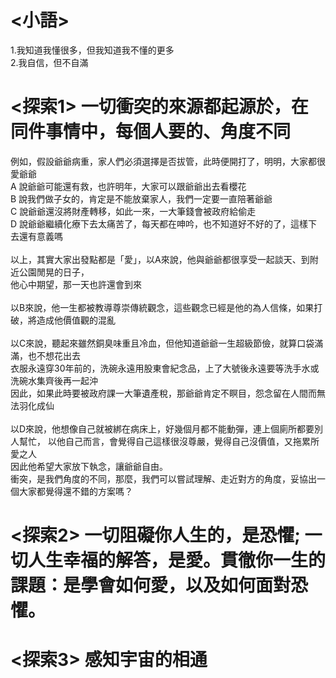 # <小語>  
1.我知道我懂很多，但我知道我不懂的更多  
2.我自信，但不自滿  

# <探索1> 一切衝突的來源都起源於，在同件事情中，每個人要的、角度不同  
例如，假設爺爺病重，家人們必須選擇是否拔管，此時便開打了，明明，大家都很愛爺爺  
A 說爺爺可能還有救，也許明年，大家可以跟爺爺出去看櫻花  
B 說我們做子女的，肯定是不能放棄家人，我們一定要一直陪著爺爺  
C 說爺爺還沒將財產轉移，如此一來，一大筆錢會被政府給偷走  
D 說爺爺繼續化療下去太痛苦了，每天都在呻吟，也不知道好不好的了，這樣下去還有意義嗎  
<br>
以上，其實大家出發點都是「愛」，以A來說，他與爺爺都很享受一起談天、到附近公園閒晃的日子，  
他心中期望，那一天也許還會到來  
<br>
以B來說，他一生都被教導尊崇傳統觀念，這些觀念已經是他的為人信條，如果打破，將造成他價值觀的混亂  
<br>
以C來說，聽起來雖然銅臭味重且冷血，但他知道爺爺一生超級節儉，就算口袋滿滿，也不想花出去  
衣服永遠穿30年前的，洗碗永遠用股東會紀念品，上了大號後永遠要等洗手水或洗碗水集齊後再一起沖  
因此，如果此時要被政府課一大筆遺產稅，那爺爺肯定不瞑目，怨念留在人間而無法羽化成仙  
<br>
以D來說，他想像自己就被綁在病床上，好幾個月都不能動彈，連上個廁所都要別人幫忙，
以他自己而言，會覺得自己這樣很沒尊嚴，覺得自己沒價值，又拖累所愛之人  
因此他希望大家放下執念，讓爺爺自由。
<br>
衝突，是我們角度的不同，那麼，我們可以嘗試理解、走近對方的角度，妥協出一個大家都覺得還不錯的方案嗎？
<br>

# <探索2> 一切阻礙你人生的，是恐懼; 一切人生幸福的解答，是愛。貫徹你一生的課題：是學會如何愛，以及如何面對恐懼。


# <探索3> 感知宇宙的相通